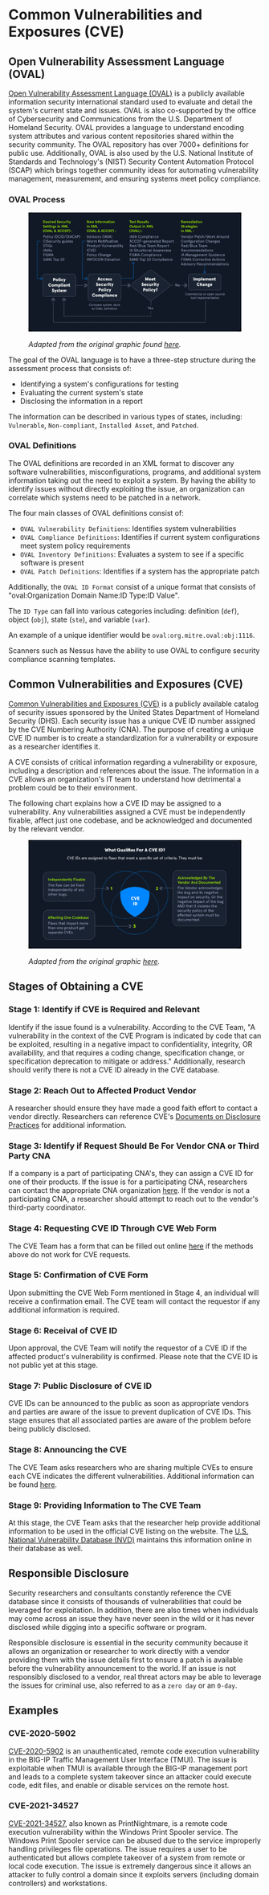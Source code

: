# Common Vulnerabilities and Exposures (CVE)

## Open Vulnerability Assessment Language (OVAL)

[Open Vulnerability Assessment Language (OVAL)](https://oval.mitre.org/) is a publicly available information security international standard used to evaluate and detail the system's current state and issues. OVAL is also co-supported by the office of Cybersecurity and Communications from the U.S. Department of Homeland Security. OVAL provides a language to understand encoding system attributes and various content repositories shared within the security community. The OVAL repository has over 7000+ definitions for public use. Additionally, OVAL is also used by the U.S. National Institute of Standards and Technology's (NIST) Security Content Automation Protocol (SCAP) which brings together community ideas for automating vulnerability management, measurement, and ensuring systems meet policy compliance.

### **OVAL Process**

<figure><img src="../../../.gitbook/assets/image (84).png" alt=""><figcaption><p><em>Adapted from the original graphic found</em> <a href="https://oval.mitre.org/documents/docs-05/extras/0505Martin_f3.gif"><em>here</em></a><em>.</em></p></figcaption></figure>

The goal of the OVAL language is to have a three-step structure during the assessment process that consists of:

* Identifying a system's configurations for testing
* Evaluating the current system's state
* Disclosing the information in a report

The information can be described in various types of states, including: `Vulnerable`, `Non-compliant`, `Installed Asset`, and `Patched`.

### **OVAL Definitions**

The OVAL definitions are recorded in an XML format to discover any software vulnerabilities, misconfigurations, programs, and additional system information taking out the need to exploit a system. By having the ability to identify issues without directly exploiting the issue, an organization can correlate which systems need to be patched in a network.

The four main classes of OVAL definitions consist of:

* `OVAL Vulnerability Definitions`: Identifies system vulnerabilities
* `OVAL Compliance Definitions`: Identifies if current system configurations meet system policy requirements
* `OVAL Inventory Definitions`: Evaluates a system to see if a specific software is present
* `OVAL Patch Definitions`: Identifies if a system has the appropriate patch

Additionally, the `OVAL ID Format` consist of a unique format that consists of "oval:Organization Domain Name:ID Type:ID Value".&#x20;

The `ID Type` can fall into various categories including: definition (`def`), object (`obj`), state (`ste`), and variable (`var`).&#x20;

An example of a unique identifier would be `oval:org.mitre.oval:obj:1116`.

Scanners such as Nessus have the ability to use OVAL to configure security compliance scanning templates.

## Common Vulnerabilities and Exposures (CVE)

[Common Vulnerabilities and Exposures (CVE)](https://cve.mitre.org/) is a publicly available catalog of security issues sponsored by the United States Department of Homeland Security (DHS). Each security issue has a unique CVE ID number assigned by the CVE Numbering Authority (CNA). The purpose of creating a unique CVE ID number is to create a standardization for a vulnerability or exposure as a researcher identifies it.&#x20;

A CVE consists of critical information regarding a vulnerability or exposure, including a description and references about the issue. The information in a CVE allows an organization's IT team to understand how detrimental a problem could be to their environment.

The following chart explains how a CVE ID may be assigned to a vulnerability. Any vulnerabilities assigned a CVE must be independently fixable, affect just one codebase, and be acknowledged and documented by the relevant vendor.

<figure><img src="../../../.gitbook/assets/image (85).png" alt=""><figcaption><p><em>Adapted from the original graphic</em> <a href="https://www.balbix.com/app/uploads/what-is-a-CVE-1024x655.png"><em>here</em></a><em>.</em></p></figcaption></figure>

## Stages of Obtaining a CVE

### **Stage 1: Identify if CVE is Required and Relevant**

Identify if the issue found is a vulnerability. According to the CVE Team, "A vulnerability in the context of the CVE Program is indicated by code that can be exploited, resulting in a negative impact to confidentiality, integrity, OR availability, and that requires a coding change, specification change, or specification deprecation to mitigate or address." Additionally, research should verify there is not a CVE ID already in the CVE database.

### **Stage 2: Reach Out to Affected Product Vendor**

A researcher should ensure they have made a good faith effort to contact a vendor directly. Researchers can reference CVE's [Documents on Disclosure Practices](https://cve.mitre.org/cve/researcher_reservation_guidelines#appendix#a) for additional information.

### **Stage 3: Identify if Request Should Be For Vendor CNA or Third Party CNA**

If a company is a part of participating CNA's, they can assign a CVE ID for one of their products. If the issue is for a participating CNA, researchers can contact the appropriate CNA organization [here](https://cve.mitre.org/cve/request_id.html). If the vendor is not a participating CNA, a researcher should attempt to reach out to the vendor's third-party coordinator.

### **Stage 4: Requesting CVE ID Through CVE Web Form**

The CVE Team has a form that can be filled out online [here](https://cveform.mitre.org/) if the methods above do not work for CVE requests.

### **Stage 5: Confirmation of CVE Form**

Upon submitting the CVE Web Form mentioned in Stage 4, an individual will receive a confirmation email. The CVE team will contact the requestor if any additional information is required.

### **Stage 6: Receival of CVE ID**

Upon approval, the CVE Team will notify the requestor of a CVE ID if the affected product's vulnerability is confirmed. Please note that the CVE ID is not public yet at this stage.

### **Stage 7: Public Disclosure of CVE ID**

CVE IDs can be announced to the public as soon as appropriate vendors and parties are aware of the issue to prevent duplication of CVE IDs. This stage ensures that all associated parties are aware of the problem before being publicly disclosed.

### **Stage 8: Announcing the CVE**

The CVE Team asks researchers who are sharing multiple CVEs to ensure each CVE indicates the different vulnerabilities. Additional information can be found [here](https://cve.mitre.org/cve/researcher_reservation_guidelines).

### **Stage 9: Providing Information to The CVE Team**

At this stage, the CVE Team asks that the researcher help provide additional information to be used in the official CVE listing on the website. The [U.S. National Vulnerability Database (NVD)](https://nvd.nist.gov/) maintains this information online in their database as well.

## Responsible Disclosure

Security researchers and consultants constantly reference the CVE database since it consists of thousands of vulnerabilities that could be leveraged for exploitation. In addition, there are also times when individuals may come across an issue they have never seen in the wild or it has never disclosed while digging into a specific software or program.

Responsible disclosure is essential in the security community because it allows an organization or researcher to work directly with a vendor providing them with the issue details first to ensure a patch is available before the vulnerability announcement to the world. If an issue is not responsibly disclosed to a vendor, real threat actors may be able to leverage the issues for criminal use, also referred to as a `zero day` or an `0-day`.

## Examples

### **CVE-2020-5902**

[CVE-2020-5902](https://cve.mitre.org/cgi-bin/cvename.cgi?name=CVE-2020-5902) is an unauthenticated, remote code execution vulnerability in the BIG-IP Traffic Management User Interface (TMUI). The issue is exploitable when TMUI is available through the BIG-IP management port and leads to a complete system takeover since an attacker could execute code, edit files, and enable or disable services on the remote host.

### **CVE-2021-34527**

[CVE-2021-34527](https://cve.mitre.org/cgi-bin/cvename.cgi?name=CVE-2021-34527), also known as PrintNightmare, is a remote code execution vulnerability within the Windows Print Spooler service. The Windows Print Spooler service can be abused due to the service improperly handling privileges file operations. The issue requires a user to be authenticated but allows complete takeover of a system from remote or local code execution. The issue is extremely dangerous since it allows an attacker to fully control a domain since it exploits servers (including domain controllers) and workstations.
